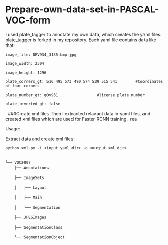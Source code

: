 # Prepare-own-data-set-in-PASCAL-VOC-form

I used plate_tagger to annotate my own data, which creates the yaml files.
plate_tagger is forked in my repository.
Each yaml file contains data like that:

    
    image_file: DEV934_3135.bmp.jpg

    image_width: 2304

    image_height: 1296

    plate_corners_gt: 516 495 573 490 574 539 515 541        #Coordinates of four corners     

    plate_number_gt: g0v931                 #license plate number

    plate_inverted_gt: false
  
###Create xml files
Then I extracted relavant data in yaml files, and created xml files which are used for Faster RCNN training.  rea

Usage:

Extract data and create xml files:

    python xml.py -i <input yaml dir> -o <output xml dir>
    
    
    └── VOC2007　
        ├── Annotations　　

        ├── ImageSets　　

        │   ├── Layout　　

        │   ├── Main　　

        │   └── Segmentation　　

        ├── JPEGImages　　

        ├── SegmentationClass　　

        └── SegmentationObject　　
